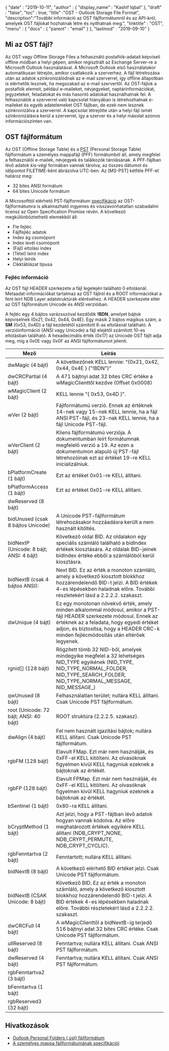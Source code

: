 {
  "date" : "2019-10-11",
  "author" : {
    "display_name" : "Kashif Iqbal"
},
  "draft" : "false",
  "toc" : true,
  "title" :"OST - Outlook Storage File Format",
  "description":"További információ az OST fájlformátumról és az API-król, amelyek OST fájlokat hozhatnak létre és nyithatnak meg.",
  "linktitle" : "OST",
  "menu" : {
    "docs" : {
      "parent" : "email"
}
},
  "lastmod" : "2019-09-10"
}

## Mi az OST fájl?

Az OST vagy Offline Storage Files a felhasználó postafiók-adatait képviseli offline módban a helyi gépen, amikor regisztrált az Exchange Server-re a Microsoft Outlook használatával. A Microsoft Outlook első használatakor automatikusan létrejön, amikor csatlakozik a szerverhez. A fájl létrehozása után az adatok szinkronizálódnak az e-mail szerverrel, így offline állapotban is elérhetők lesznek, ha megszakad az e-mail szervertől. Az OST-fájlok a postafiók elemeit, például e-maileket, névjegyeket, naptárinformációkat, jegyzeteket, feladatokat és más hasonló adatokat használhatnak fel. A felhasználók a szerverrel való kapcsolat hiányában is létrehozhatnak e-maileket és egyéb adatelemeket OST fájlban, de ezek nem lesznek szinkronizálva a szerverrel. A kapcsolat létrejötte után a helyi fájl ismét szinkronizálásra kerül a szerverrel, így a szerver és a helyi másolat azonos információszinten van.

## OST fájlformátum

Az OST (Offline Storage Table) és a [PST](/hu/email/pst/) (Personal Storage Table) fájlformátum a személyes mappafájl (PFF) formátumból áll, amely megfelel a felhasználói e-mailek, névjegyek és találkozók tárolásának. A PFF-fájlban lévő adatok kis-végi formában vannak tárolva, az összes dátumot és időpontot FILETIME-ként ábrázolva UTC-ben. Az [MS-PST] kétféle PFF-et határoz meg:

* 32 bites ANSI formátum
* 64 bites Unicode formátum

A Microsofttól elérhető PST-fájlformátum [specifikáció](https://learn.microsoft.com/en-us/openspecs/office_file_formats/ms-pst/141923d5-15ab-4ef1-a524-6dce75aae546) az OST-fájlformátumra is alkalmazható ingyenes és visszavonhatatlan szabadalmi licensz az Open Specification Promise révén. A következő megkülönböztethető elemekből áll:

* Fle fejléc
* Fájlfejléc adatok
* Index ág csomópont
* Index levél csomópont
* (Fájl) eltolási index
* (Tétel) leíró index
* Helyi leírók
* Cikktáblázat típusa

### Fejléc információ

Az OST fájl HEADER szerkezete a fájl legelején található 0 eltolásnál. Metaadat-információkat tartalmaz az OST fájlról és a ROOT információkat a fent leírt NDB Layer adatstruktúrák eléréséhez. A HEADER szerkezete eltér az OST fájlformátum Unicode és ANSI verzióiban.

A fejléc egy 4 bájtos varázsszóval kezdődik **!BDN**, amelyet bájtok képviselnek (0x21, 0x42, 0x44, 0x4E). Egy másik 2 bájtos mágikus szám, a **SM** (0x53, 0x4D) a fájl kezdetétől számított 8-as eltolásnál található. A verzióinformáció (ANSI vagy Unicode) a fájl elejétől számított 10-es eltolásban található. A hexadecimális érték (0x17) az Unicode OST fájlt adja meg, míg a 0x0E vagy 0x0F az ANSI fájlformátumot jelenti.

|Mező|Leírás
---|---|
|dwMagic (4 bájt)|A következőnek KELL lennie: "{0x21, 0x42, 0x44, 0x4E } ("!BDN")"
|dwCRCPartial (4 bájt)|A 471 bájtnyi adat 32 bites CRC értéke a wMagicClienttől kezdve (0ffset 0x0008)
|wMagicClient (2 bájt)|KELL lennie "{ 0x53, 0x4D }".
|wVer (2 bájt)|Fájlformátumú verzió. Ennek az értéknek 14-nek vagy 15-nek KELL lennie, ha a fájl ANSI PST-fájl, és 23-nak KELL lennie, ha a fájl Unicode PST-fájl.
|wVerClient (2 bájt)|Kliens fájlformátumú verziója. A dokumentumban leírt formátumnak megfelelő verzió a 19. Az ezen a dokumentumon alapuló új PST-fájl létrehozóinak ezt az értéket 19-re KELL inicializálniuk.
|bPlatformCreate (1 bájt)|Ezt az értéket 0x01-re KELL állítani.
|bPlatformAccess (1 bájt)|Ezt az értéket 0x01-re KELL állítani.
|dwReserved (8 bájt)|
|bidUnused (csak 8 bájtos Unicode)|A Unicode PST-fájlformátum létrehozásakor hozzáadásra került a nem használt kitöltés.
|bidNextP (Unicode: 8 bájt; ANSI: 4 bájt)|Következő oldal BID. Az oldalakon egy speciális számláló található a bidIndex értékek kiosztására. Az oldalak BID-jeinek bidIndex értéke ebből a számlálóból kerül kiosztásra.
|bidNextB (csak 4 bájtos ANSI): |Next BID. Ez az érték a monoton számláló, amely a következő kiosztott blokkhoz hozzárendelendő BID-t jelzi. A BID értékek 4-es lépésekben haladnak előre. További részletekért lásd a 2.2.2.2. szakaszt.
|dwUnique (4 bájt)|Ez egy monotonan növekvő érték, amely minden alkalommal módosul, amikor a PST-fájl HEADER szerkezete módosul. Ennek az értéknek az a feladata, hogy egyedi értéket adjon, és biztosítsa, hogy a HEADER CRC-k minden fejlécmódosítás után eltérőek legyenek.
|rgnid[]   (128 bájt)|Rögzített tömb 32 NID-ből, amelyek mindegyike megfelel a 32 lehetséges NID_TYPE egyikének (NID_TYPE, NID_TYPE_NORMAL_FOLDER, NID_TYPE_SEARCH_FOLDER, NID_TYPE_NORMAL_MESSAGE, NID_MESSAGE_)
|qwUnused (8 bájt)|Felhasználatlan terület; nullára KELL állítani. Csak Unicode PST fájlformátum.
|root (Unicode: 72 bájt; ANSI: 40 bájt)|ROOT struktúra (2.2.2.5. szakasz).
|dwAlign (4 bájt)|Fel nem használt igazítási bájtok; nullára KELL állítani. Csak Unicode PST fájlformátum.
|rgbFM (128 bájt)|Elavult FMap. Ezt már nem használják, és 0xFF-el KELL kitölteni. Az olvasóknak figyelmen kívül KELL hagyniuk ezeknek a bájtoknak az értékét.
|rgbFP (128 bájt)|Elavult FPMap. Ezt már nem használják, és 0xFF-el KELL kitölteni. Az olvasóknak figyelmen kívül KELL hagyniuk ezeknek a bájtoknak az értékét.
|bSentinel (1 bájt) | 0x80-ra KELL állítani.
|bCryptMethod (1 bájt)|Azt jelzi, hogy a PST-fájlban lévő adatok hogyan vannak kódolva. Az előre meghatározott értékek egyikére KELL állítani (NDB_CRYPT_NONE, NDB_CRYPT_PERMUTE, NDB_CRYPT_CYCLIC).
|rgbFenntartva (2 bájt)| Fenntartott; nullára KELL állítani.
|bidNextB (8 bájt)|A következő elérhető BID értéket jelzi. Csak Unicode PST fájlformátum.
|bidNextB (CSAK Unicode: 8 bájt)|Következő BID. Ez az érték a monoton számláló, amely a következő kiosztott blokkhoz hozzárendelendő BID-t jelzi. A BID értékek 4-es lépésekben haladnak előre. További részletekért lásd a 2.2.2.2. szakaszt.
|dwCRCFull (4 bájt)|A wMagicClienttől a bidNextB-ig terjedő 516 bájtnyi adat 32 bites CRC értéke. Csak Unicode PST fájlformátum.
|ullReserved (8 bájt)|Fenntartva; nullára KELL állítani. Csak ANSI PST fájlformátum.
|dwReserved (4 bájt)|Fenntartva; nullára KELL állítani. Csak ANSI PST fájlformátum.
|rgbFenntartva2 (3 bájt)|
|bFenntartva (1 bájt) |
|rgbReserved3 (32 bájt) |

## Hivatkozások

* [Outlook Personal Folders (.ost) fájlformátum](https://learn.microsoft.com/en-us/openspecs/office_file_formats/ms-pst/141923d5-15ab-4ef1-a524-6dce75aae546)
* [A személyes mappa fájlformátumának specifikációi](https://github.com/libyal/libpff/blob/main/documentation/Personal%20Folder%20File%20(PFF)%20format.asciidoc)

